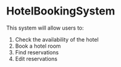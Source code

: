 # HotelBookingSystem

This system will allow users to:
1. Check the availability of the hotel
2. Book a hotel room
3. Find reservations
4. Edit reservations
